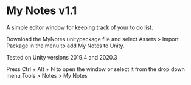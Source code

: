 # My Notes v1.1

A simple editor window for keeping track of your to do list.

Download the MyNotes.unitypackage file and select Assets > Import Package in the menu to add My Notes to Unity.

Tested on Unity versions 2019.4 and 2020.3

Press Ctrl + Alt + N to open the window or select it from the drop down menu Tools > Notes > My Notes
